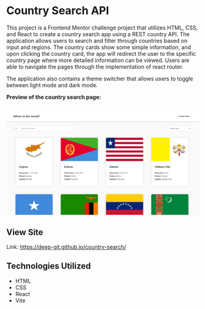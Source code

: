 # Country Search API
This project is a Frontend Mentor challenge project that utilizes HTML, CSS, and React to create a country search app using a REST country API. The application allows users to search and filter through countries based on input and regions. The country cards show some simple information, and upon clicking the country card, the app will redirect the user to the specific country page where more detailed information can be viewed. Users are able to navigate the pages through the implementation of react router. 

The application also contains a theme switcher that allows users to toggle between light mode and dark mode.

**Preview of the country search page:**<br><br>

![Country search preview page](public/country_preview.png)

## View Site
Link: https://deep-git.github.io/country-search/

## Technologies Utilized
- HTML
- CSS
- React
- Vite

